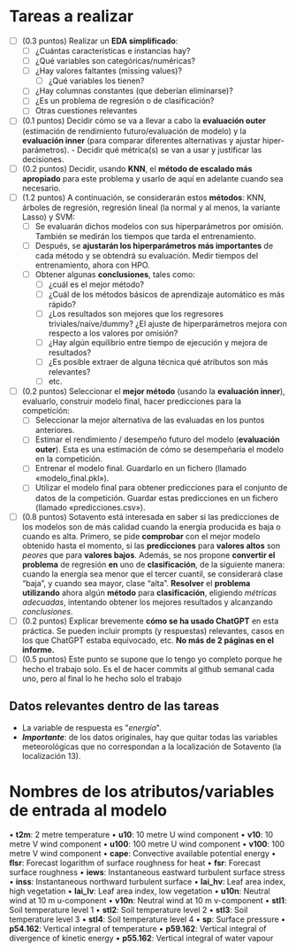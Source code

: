 # Tareas a realizar

* [ ] (0.3 puntos) Realizar un **EDA simplificado**:
  * [ ] ¿Cuántas características e instancias hay?
  * [ ] ¿Qué variables son categóricas/numéricas?
  * [ ] ¿Hay valores faltantes (missing values)?
    * [ ] ¿Qué variables los tienen?
  * [ ] ¿Hay columnas constantes (que deberían eliminarse)?
  * [ ] ¿Es un problema de regresión o de clasificación?
  * [ ] Otras cuestiones relevantes
* [ ] (0.1 puntos) Decidir cómo se va a llevar a cabo la **evaluación outer** (estimación de rendimiento futuro/evaluación de modelo) y la **evaluación inner** (para comparar diferentes alternativas y ajustar hiper-parámetros).                                                                                 - Decidir qué métrica(s) se van a usar y justificar las decisiones.
* [ ] (0.2 puntos) Decidir, usando **KNN**, el **método de escalado más apropiado** para este problema y usarlo
  de aquí en adelante cuando sea necesario.
* [ ] (1.2 puntos) A continuación, se considerarán estos **métodos**: KNN, árboles de regresión, regresión
  lineal (la normal y al menos, la variante Lasso) y SVM:
  * [ ] Se evaluarán dichos modelos con sus hiperparámetros por omisión. También se medirán los
    tiempos que tarda el entrenamiento.
  * [ ] Después, se **ajustarán los hiperparámetros más importantes** de cada método y se obtendrá
    su evaluación. Medir tiempos del entrenamiento, ahora con HPO.
  * [ ] Obtener algunas **conclusiones**, tales como:
    * [ ] ¿cuál es el mejor método?
    * [ ] ¿Cuál de los métodos básicos de aprendizaje automático es más rápido?
    * [ ] ¿Los resultados son mejores que los regresores triviales/naive/dummy? ¿El ajuste de hiperparámetros mejora con respecto a los valores por omisión?
    * [ ] ¿Hay algún equilibrio entre tiempo de ejecución y mejora de resultados?
    * [ ] ¿Es posible extraer de alguna técnica qué atributos son más relevantes?
    * [ ] etc.
* [ ] (0.2 puntos) Seleccionar el **mejor método** (usando la **evaluación inner**), evaluarlo, construir modelo
  final, hacer predicciones para la competición:
  * [ ] Seleccionar la mejor alternativa de las evaluadas en los puntos anteriores.
  * [ ] Estimar el rendimiento / desempeño futuro del modelo (**evaluación outer**). Esta es una
    estimación de cómo se desempeñaría el modelo en la competición.
  * [ ] Entrenar el modelo final. Guardarlo en un fichero (llamado «modelo_final.pkl»).
  * [ ] Utilizar el modelo final para obtener predicciones para el conjunto de datos de la
    competición. Guardar estas predicciones en un fichero (llamado «predicciones.csv»).
* [ ] (0.8 puntos) Sotavento está interesada en saber si las predicciones de los modelos son de más calidad
  cuando la energía producida es baja o cuando es alta. Primero, se pide **comprobar** con el mejor
  modelo obtenido hasta el momento, si las **predicciones** para **valores altos** son *peores* que para **valores
  bajos**. Además, se nos propone **convertir el problema** de regresión **en** uno de **clasificación**, de la
  siguiente manera: cuando la energía sea menor que el tercer cuantil, se considerará clase “baja”, y
  cuando sea mayor, clase “alta”. **Resolver** el **problema** **utilizando** ahora algún **método** para
  **clasificación**, eligiendo *métricas adecuadas*, intentando obtener los mejores resultados y alcanzando
  *conclusiones*.
* [ ] (0.2 puntos) Explicar brevemente **cómo se ha usado ChatGPT** en esta práctica. Se pueden incluir
  prompts (y respuestas) relevantes, casos en los que ChatGPT estaba equivocado, etc. **No más de 2
  páginas en el informe.**
* [ ] (0.5 puntos) Este punto se supone que lo tengo yo completo porque he hecho el trabajo solo. Es el de hacer commits al github semanal cada uno, pero al final lo he hecho solo el trabajo

## Datos relevantes dentro de las tareas

- La variable de respuesta es "*energía*".
- ***Importante***: de los datos originales, hay que quitar todas las variables meteorológicas que no correspondan a la localización de Sotavento (la localización 13).

# Nombres de los atributos/variables de entrada al modelo

• **t2m**: 2 metre temperature
• **u10**: 10 metre U wind component
• **v10**: 10 metre V wind component
• **u100**: 100 metre U wind component
• **v100**: 100 metre V wind component
• **cape**: Convective available potential energy
• **flsr**: Forecast logarithm of surface roughness for heat
• **fsr**: Forecast surface roughness
• **iews**: Instantaneous eastward turbulent surface stress
• **inss**: Instantaneous northward turbulent surface
• **lai_hv**: Leaf area index, high vegetation
• **lai_lv**: Leaf area index, low vegetation
• **u10n**: Neutral wind at 10 m u-component
• **v10n**: Neutral wind at 10 m v-component
• **stl1**: Soil temperature level 1
• **stl2**: Soil temperature level 2
• **stl3**: Soil temperature level 3
• **stl4**: Soil temperature level 4
• **sp**: Surface pressure
• **p54.162**: Vertical integral of temperature
• **p59.162**: Vertical integral of divergence of kinetic energy
• **p55.162**: Vertical integral of water vapour

